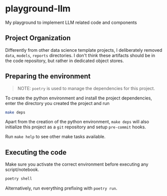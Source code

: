 # playground-llm

My playground to implement LLM related code and components

## Project Organization

Differently from other data science template projects, I deliberately removed `data`, `models`, `reports`  directories.
I don't think these artifacts should be in the code repository, but rather in dedicated object stores.

## Preparing the environment

> NOTE: `poetry` is used to manage the dependencies for this project.

To create the python environment and install the project dependencies,
enter the directory you created the project and run

```bash
make deps
```

Apart from the creation of the python environment, `make deps` will also initialize this project as a `git` repository and setup `pre-commit` hooks.

Run `make help` to see other make tasks available.

## Executing the code

Make sure you activate the correct environment before executing any script/notebook.

```bash
poetry shell
```

Alternatively, run everything prefixing with `poetry run`.
